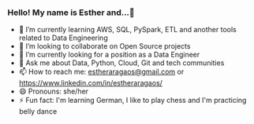 ### Hello! My name is Esther and...👋

- 🌱 I’m currently learning AWS, SQL, PySpark, ETL and another tools related to Data Engineering
- 👯 I’m looking to collaborate on Open Source projects
- 🔭 I’m currently looking for a position as a Data Engineer
- 💬 Ask me about Data, Python, Cloud, Git and tech communities
- 📫 How to reach me: estheraragaos@gmail.com or https://www.linkedin.com/in/estheraragaos/
- 😄 Pronouns: she/her
- ⚡ Fun fact: I'm learning German, I like to play chess and I'm practicing belly dance
